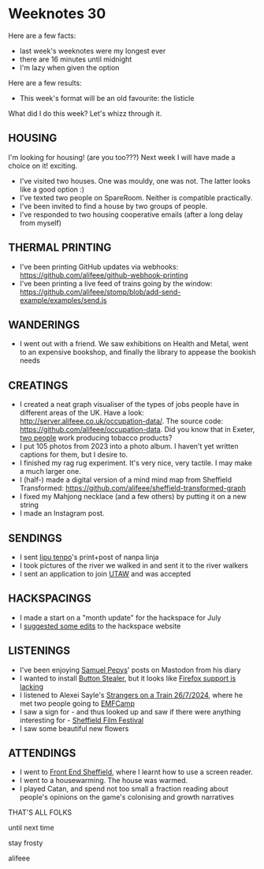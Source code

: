 # Weeknotes 30

Here are a few facts:

- last week's weeknotes were my longest ever
- there are 16 minutes until midnight
- I'm lazy when given the option

Here are a few results:

- This week's format will be an old favourite: the listicle

What did I do this week? Let's whizz through it.

## HOUSING

I'm looking for housing! (are you too???) Next week I will have made a choice on it! exciting.

- I've visited two houses. One was mouldy, one was not. The latter looks like a good option :)
- I've texted two people on SpareRoom. Neither is compatible practically.
- I've been invited to find a house by two groups of people.
- I've responded to two housing cooperative emails (after a long delay from myself)

## THERMAL PRINTING

- I've been printing GitHub updates via webhooks: <https://github.com/alifeee/github-webhook-printing>
- I've been printing a live feed of trains going by the window: <https://github.com/alifeee/stomp/blob/add-send-example/examples/send.js>

## WANDERINGS

- I went out with a friend. We saw exhibitions on Health and Metal, went to an expensive bookshop, and finally the library to appease the bookish needs

## CREATINGS

- I created a neat graph visualiser of the types of jobs people have in different areas of the UK. Have a look: <http://server.alifeee.co.uk/occupation-data/>. The source code: <https://github.com/alifeee/occupation-data>. Did you know that in Exeter, [two people](http://server.alifeee.co.uk/occupation-data/list.cgi?r=Exeter) work producing tobacco products?
- I put 105 photos from 2023 into a photo album. I haven't yet written captions for them, but I desire to.
- I finished my rag rug experiment. It's very nice, very tactile. I may make a much larger one.
- I (half-) made a digital version of a mind mind map from Sheffield Transformed: <https://github.com/alifeee/sheffield-transformed-graph>
- I fixed my Mahjong necklace (and a few others) by putting it on a new string
- I made an Instagram post.

## SENDINGS

- I sent [lipu tenpo](https://liputenpo.org/)'s print+post of nanpa linja
- I took pictures of the river we walked in and sent it to the river walkers
- I sent an application to join [UTAW](https://utaw.tech/) and was accepted

## HACKSPACINGS

- I made a start on a "month update" for the hackspace for July
- I [suggested some edits](https://github.com/sheffieldhackspace/Public-Website/pull/71) to the hackspace website

## LISTENINGS

- I've been enjoying [Samuel Pepys](https://mastodon.social/@samuelpepys/)' posts on Mastodon from his diary
- I wanted to install [Button Stealer](https://github.com/anatolyzenkov/button-stealer), but it looks like [Firefox support is lacking](https://github.com/anatolyzenkov/button-stealer/issues/7)
- I listened to Alexei Sayle's [Strangers on a Train 26/7/2024](https://www.bbc.co.uk/sounds/play/m0021h3x), where he met two people going to [EMFCamp](https://www.emfcamp.org/)
- I saw a sign for - and thus looked up and saw if there were anything interesting for - [Sheffield Film Festival](https://www.showroomworkstation.org.uk/sheffieldfilmfestival)
- I saw some beautiful new flowers

## ATTENDINGS

- I went to [Front End Sheffield](https://sheffield.digital/front-end-sheffield/), where I learnt how to use a screen reader.
- I went to a housewarming. The house was warmed.
- I played Catan, and spend not too small a fraction reading about people's opinions on the game's colonising and growth narratives

THAT'S ALL FOLKS

until next time

stay frosty

alifeee
